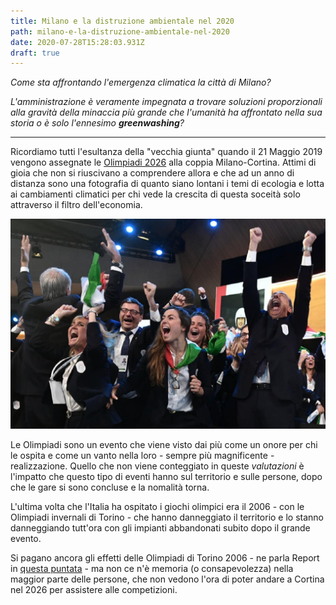 ```yaml
---
title: Milano e la distruzione ambientale nel 2020
path: milano-e-la-distruzione-ambientale-nel-2020
date: 2020-07-28T15:28:03.931Z
draft: true
---
```

*Come sta affrontando l'emergenza climatica la città di Milano?*

*L'amministrazione è veramente impegnata a trovare soluzioni proporzionali alla gravità della minaccia più grande che l'umanità ha affrontato nella sua storia o è solo l'ennesimo <b>greenwashing</b>?*

- - -

Ricordiamo tutti l'esultanza della "vecchia giunta" quando il 21 Maggio 2019 vengono assegnate le [Olimpiadi 2026](/topics/olimpiadi-2026) alla coppia Milano-Cortina.
Attimi di gioia che non si riuscivano a comprendere allora e che ad un anno di distanza sono una fotografia di quanto siano lontani i temi di ecologia e lotta ai cambiamenti climatici per chi vede la crescita di questa soceità solo attraverso il filtro dell'economia.

![Esultanza Olimpiadi 2026](../../static/media/events/08138240-d73b-11ea-b4bc-0fc1127c8adc/olympic-games-assignation-reaction.jpg)

Le Olimpiadi sono un evento che viene visto dai più come un onore per chi le ospita e come un vanto nella loro - sempre più magnificente - realizzazione.
Quello che non viene conteggiato in queste *valutazioni* è l'impatto che questo tipo di eventi hanno sul territorio e sulle persone, dopo che le gare si sono concluse e la nomalità torna.

L'ultima volta che l'Italia ha ospitato i giochi olimpici era il 2006 - con le Olimpiadi invernali di Torino - che hanno danneggiato il territorio e lo stanno danneggiando tutt'ora con gli impianti abbandonati subito dopo il grande evento.

Si pagano ancora gli effetti delle Olimpiadi di Torino 2006 - ne parla Report in [questa puntata](https://www.raiplay.it/video/2019/11/report-del-25112019-i-tedofori-olimpiadi-invernali-Milano-Cortina-7b63ba9a-75da-4e1b-8c3e-1c32f9b5f65e.html) - ma non ce n'è memoria (o consapevolezza) nella maggior parte delle persone, che non vedono l'ora di poter andare a Cortina nel 2026 per assistere alle competizioni.
